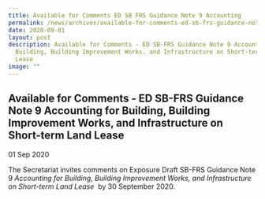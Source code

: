 ```yaml
---
title: Available for Comments ED SB FRS Guidance Note 9 Accounting
permalink: /news/archives/available-for-comments-ed-sb-frs-guidance-note-9-accounting/
date: 2020-09-01
layout: post
description: Available for Comments - ED SB-FRS Guidance Note 9 Accounting for
  Building, Building Improvement Works, and Infrastructure on Short-term Land
  Lease
image: ""
---
```

Available for Comments - ED SB-FRS Guidance Note 9 Accounting for Building, Building Improvement Works, and Infrastructure on Short-term Land Lease
---------------------------------------------------------------------------------------------------------------------------------------------------

01 Sep 2020

The Secretariat invites comments on Exposure Draft SB-FRS Guidance Note 9 _Accounting for Building, Building Improvement Works, and Infrastructure on Short-term Land Lease_  by 30 September 2020.